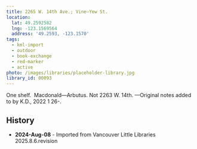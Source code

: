 ```yaml
---
title: 2265 W. 14th Ave.; Vine—Yew St.
location:
  lat: 49.2592582
  lng: -123.1569564
  address: '49.2593, -123.1570'
tags:
  - kml-import
  - outdoor
  - book-exchange
  - red-marker
  - active
photo: /images/libraries/placeholder-library.jpg
library_id: 00093
---
```

One shelf.  Macdonald—Arbutus.
Not 2263 W. 14th.
—Original notes added to by K.D., 2022 1 26-.

## History
- **2024-Aug-08** - Imported from Vancouver Little Libraries 2025.8.6.revision
